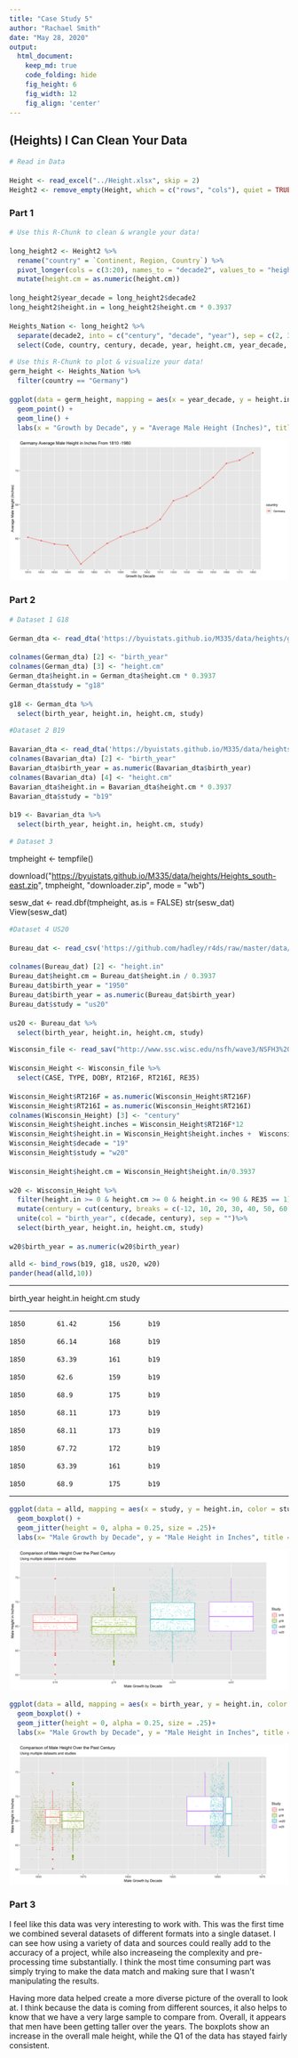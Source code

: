 ```yaml
---
title: "Case Study 5"
author: "Rachael Smith"
date: "May 28, 2020"
output:
  html_document:  
    keep_md: true
    code_folding: hide
    fig_height: 6
    fig_width: 12
    fig_align: 'center'
---
```




## (Heights) I Can Clean Your Data




```r
# Read in Data

Height <- read_excel("../Height.xlsx", skip = 2)
Height2 <- remove_empty(Height, which = c("rows", "cols"), quiet = TRUE)
```

### Part 1


```r
# Use this R-Chunk to clean & wrangle your data!

long_height2 <- Height2 %>%
  rename("country" = `Continent, Region, Country`) %>%
  pivot_longer(cols = c(3:20), names_to = "decade2", values_to = "height.cm") %>%
  mutate(height.cm = as.numeric(height.cm))

long_height2$year_decade = long_height2$decade2
long_height2$height.in = long_height2$height.cm * 0.3937

Heights_Nation <- long_height2 %>%
  separate(decade2, into = c("century", "decade", "year"), sep = c(2, 3, 4)) %>% 
  select(Code, country, century, decade, year, height.cm, year_decade, height.in)
```



```r
# Use this R-Chunk to plot & visualize your data!
germ_height <- Heights_Nation %>%
  filter(country == "Germany")

ggplot(data = germ_height, mapping = aes(x = year_decade, y = height.in, col = country, group = country)) +
  geom_point() +
  geom_line() +
  labs(x = "Growth by Decade", y = "Average Male Height (Inches)", title = "Germany Average Male Height in Inches From 1810 -1980")
```

![](Case-Study-5_files/figure-html/plot_data-1.png)<!-- -->

### Part 2


```r
# Dataset 1 G18

German_dta <- read_dta('https://byuistats.github.io/M335/data/heights/germanconscr.dta')

colnames(German_dta) [2] <- "birth_year"
colnames(German_dta) [3] <- "height.cm"
German_dta$height.in = German_dta$height.cm * 0.3937
German_dta$study = "g18"

g18 <- German_dta %>% 
  select(birth_year, height.in, height.cm, study)
```



```r
#Dataset 2 B19

Bavarian_dta <- read_dta('https://byuistats.github.io/M335/data/heights/germanprison.dta')
colnames(Bavarian_dta) [2] <- "birth_year"
Bavarian_dta$birth_year = as.numeric(Bavarian_dta$birth_year)
colnames(Bavarian_dta) [4] <- "height.cm"
Bavarian_dta$height.in = Bavarian_dta$height.cm * 0.3937
Bavarian_dta$study = "b19"

b19 <- Bavarian_dta %>% 
  select(birth_year, height.in, height.cm, study)
```


```r
# Dataset 3
```

tmpheight <- tempfile()

download("https://byuistats.github.io/M335/data/heights/Heights_south-east.zip", tmpheight, "downloader.zip", mode = "wb")

sesw_dat <- read.dbf(tmpheight, as.is = FALSE)
str(sesw_dat)
View(sesw_dat)


```r
#Dataset 4 US20

Bureau_dat <- read_csv('https://github.com/hadley/r4ds/raw/master/data/heights.csv')

colnames(Bureau_dat) [2] <- "height.in"
Bureau_dat$height.cm = Bureau_dat$height.in / 0.3937
Bureau_dat$birth_year = "1950"
Bureau_dat$birth_year = as.numeric(Bureau_dat$birth_year)
Bureau_dat$study = "us20"

us20 <- Bureau_dat %>% 
  select(birth_year, height.in, height.cm, study)
```



```r
Wisconsin_file <- read_sav("http://www.ssc.wisc.edu/nsfh/wave3/NSFH3%20Apr%202005%20release/main05022005.sav")

Wisconsin_Height <- Wisconsin_file %>% 
  select(CASE, TYPE, DOBY, RT216F, RT216I, RE35)

Wisconsin_Height$RT216F = as.numeric(Wisconsin_Height$RT216F)
Wisconsin_Height$RT216I = as.numeric(Wisconsin_Height$RT216I)
colnames(Wisconsin_Height) [3] <- "century"
Wisconsin_Height$height.inches = Wisconsin_Height$RT216F*12
Wisconsin_Height$height.in = Wisconsin_Height$height.inches +  Wisconsin_Height$RT216I
Wisconsin_Height$decade = "19"
Wisconsin_Height$study = "w20"

Wisconsin_Height$height.cm = Wisconsin_Height$height.in/0.3937

w20 <- Wisconsin_Height %>%
  filter(height.in >= 0 & height.cm >= 0 & height.in <= 90 & RE35 == 1) %>% 
  mutate(century = cut(century, breaks = c(-12, 10, 20, 30, 40, 50, 60, 70), labels = c(10, 20, 30, 40, 50, 60, 70))) %>% 
  unite(col = "birth_year", c(decade, century), sep = "")%>%
  select(birth_year, height.in, height.cm, study)

w20$birth_year = as.numeric(w20$birth_year)
```


```r
alld <- bind_rows(b19, g18, us20, w20)
pander(head(alld,10))
```


--------------------------------------------
 birth_year   height.in   height.cm   study 
------------ ----------- ----------- -------
    1850        61.42        156       b19  

    1850        66.14        168       b19  

    1850        63.39        161       b19  

    1850        62.6         159       b19  

    1850        68.9         175       b19  

    1850        68.11        173       b19  

    1850        68.11        173       b19  

    1850        67.72        172       b19  

    1850        63.39        161       b19  

    1850        68.9         175       b19  
--------------------------------------------


```r
ggplot(data = alld, mapping = aes(x = study, y = height.in, color = study)) +
  geom_boxplot() +
  geom_jitter(height = 0, alpha = 0.25, size = .25)+
  labs(x= "Male Growth by Decade", y = "Male Height in Inches", title = "Comparison of Male Height Over the Past Century", subtitle = "Using multiple datasets and studies", color= "Study")
```

![](Case-Study-5_files/figure-html/unnamed-chunk-9-1.png)<!-- -->


```r
ggplot(data = alld, mapping = aes(x = birth_year, y = height.in, color = study)) +
  geom_boxplot() +
  geom_jitter(height = 0, alpha = 0.25, size = .25)+
  labs(x= "Male Growth by Decade", y = "Male Height in Inches", title = "Comparison of Male Height Over the Past Century", subtitle = "Using multiple datasets and studies", color= "Study")
```

![](Case-Study-5_files/figure-html/unnamed-chunk-10-1.png)<!-- -->


### Part 3

I feel like this data was very interesting to work with.  This was the first time we combined several datasets of different formats into a single dataset.  I can see how using a variety of data and sources could really add to the accuracy of a project, while also increaseing the complexity and pre-processing time substantially. I think the most time consuming part was simply trying to make the data match and making sure that I wasn't manipulating the results.

Having more data helped create a more diverse picture of the overall to look at. I think because the data is coming from different sources, it also helps to know that we have a very large sample to compare from.  Overall, it appears that men have been getting taller over the years.  The boxplots show an increase in the overall male height, while the Q1 of the data has stayed fairly consistent.
